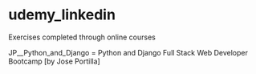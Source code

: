 # udemy_linkedin
Exercises completed through online courses

JP__Python_and_Django =  Python and Django Full Stack Web Developer Bootcamp [by Jose Portilla]
